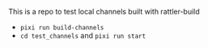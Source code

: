 This is a repo to test local channels built with rattler-build

- `pixi run build-channels`
- `cd test_channels` and `pixi run start`

